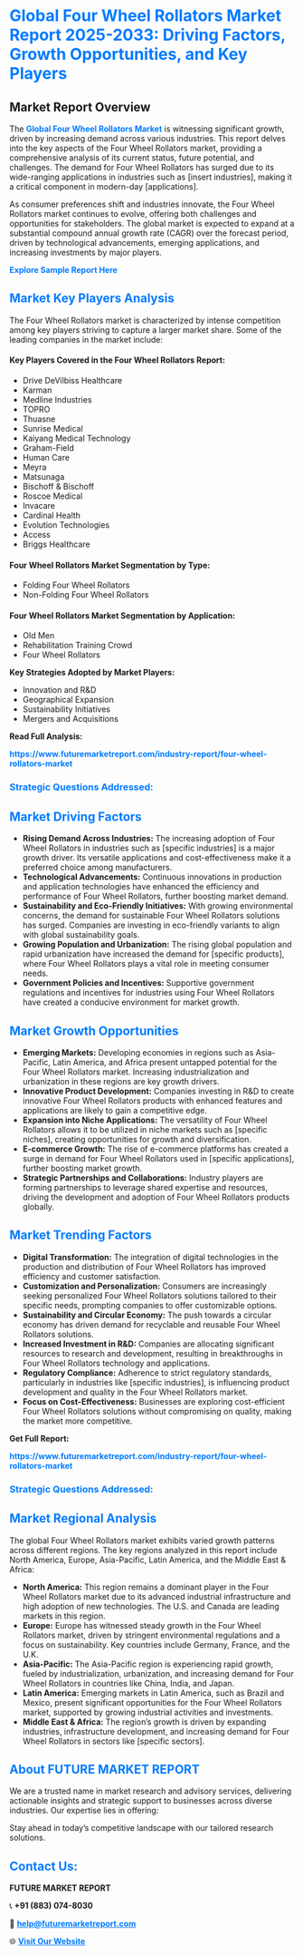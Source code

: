 <h1 style="color: #007BFF;">Global Four Wheel Rollators Market Report 2025-2033: Driving Factors, Growth Opportunities, and Key Players</h1>

<section id="overview">
<h2>Market Report Overview</h2>
<p>The <a href="https://www.futuremarketreport.com/industry-report/four-wheel-rollators-market" style="color: #007BFF; text-decoration: none;"><strong>Global Four Wheel Rollators Market</strong></a> is witnessing significant growth, driven by increasing demand across various industries. This report delves into the key aspects of the Four Wheel Rollators market, providing a comprehensive analysis of its current status, future potential, and challenges. The demand for Four Wheel Rollators has surged due to its wide-ranging applications in industries such as [insert industries], making it a critical component in modern-day [applications].</p>
<p>As consumer preferences shift and industries innovate, the Four Wheel Rollators market continues to evolve, offering both challenges and opportunities for stakeholders. The global market is expected to expand at a substantial compound annual growth rate (CAGR) over the forecast period, driven by technological advancements, emerging applications, and increasing investments by major players.</p>
</section>

<section id="overview">
<p><a href="https://www.futuremarketreport.com/request-sample/reportId=125381" style="color: #007BFF; text-decoration: none;"><strong>Explore Sample Report Here</strong></a></p>
</section>

<section id="key-players">
<h2 style="color: #007BFF;">Market Key Players Analysis</h2>
<p>The Four Wheel Rollators market is characterized by intense competition among key players striving to capture a larger market share. Some of the leading companies in the market include:</p>
<h4>Key Players Covered in the Four Wheel Rollators Report:</h4>
<ul><li>Drive DeVilbiss Healthcare</li><li>Karman</li><li>Medline Industries</li><li>TOPRO</li><li>Thuasne</li><li>Sunrise Medical</li><li>Kaiyang Medical Technology</li><li>Graham-Field</li><li>Human Care</li><li>Meyra</li><li>Matsunaga</li><li>Bischoff &amp; Bischoff</li><li>Roscoe Medical</li><li>Invacare</li><li>Cardinal Health</li><li>Evolution Technologies</li><li>Access</li><li>Briggs Healthcare</li></ul>
<h4>Four Wheel Rollators Market Segmentation by Type:</h4>
<ul><li>Folding Four Wheel Rollators</li><li>Non-Folding Four Wheel Rollators</li></ul>

<h4>Four Wheel Rollators Market Segmentation by Application:</h4>
<ul><li>Old Men</li><li>Rehabilitation Training Crowd</li><li>Four Wheel Rollators</li></ul>
<p><strong>Key Strategies Adopted by Market Players:</strong></p>
<ul>
<li>Innovation and R&D</li>
<li>Geographical Expansion</li>
<li>Sustainability Initiatives</li>
<li>Mergers and Acquisitions</li>
</ul>
</section>

<section>
<p><strong>Read Full Analysis: </strong></p><a href="https://www.futuremarketreport.com/industry-report/four-wheel-rollators-market" style="color: #007BFF; text-decoration: none;"><strong>https://www.futuremarketreport.com/industry-report/four-wheel-rollators-market</strong></a>
<h3 style="color: #007BFF;">Strategic Questions Addressed:</h3>
</section>

<section id="driving-factors">
<h2 style="color: #007BFF;">Market Driving Factors</h2>
<ul>
<li><strong>Rising Demand Across Industries:</strong> The increasing adoption of Four Wheel Rollators in industries such as [specific industries] is a major growth driver. Its versatile applications and cost-effectiveness make it a preferred choice among manufacturers.</li>
<li><strong>Technological Advancements:</strong> Continuous innovations in production and application technologies have enhanced the efficiency and performance of Four Wheel Rollators, further boosting market demand.</li>
<li><strong>Sustainability and Eco-Friendly Initiatives:</strong> With growing environmental concerns, the demand for sustainable Four Wheel Rollators solutions has surged. Companies are investing in eco-friendly variants to align with global sustainability goals.</li>
<li><strong>Growing Population and Urbanization:</strong> The rising global population and rapid urbanization have increased the demand for [specific products], where Four Wheel Rollators plays a vital role in meeting consumer needs.</li>
<li><strong>Government Policies and Incentives:</strong> Supportive government regulations and incentives for industries using Four Wheel Rollators have created a conducive environment for market growth.</li>
</ul>
</section>

<section id="growth-opportunities">
<h2 style="color: #007BFF;">Market Growth Opportunities</h2>
<ul>
<li><strong>Emerging Markets:</strong> Developing economies in regions such as Asia-Pacific, Latin America, and Africa present untapped potential for the Four Wheel Rollators market. Increasing industrialization and urbanization in these regions are key growth drivers.</li>
<li><strong>Innovative Product Development:</strong> Companies investing in R&D to create innovative Four Wheel Rollators products with enhanced features and applications are likely to gain a competitive edge.</li>
<li><strong>Expansion into Niche Applications:</strong> The versatility of Four Wheel Rollators allows it to be utilized in niche markets such as [specific niches], creating opportunities for growth and diversification.</li>
<li><strong>E-commerce Growth:</strong> The rise of e-commerce platforms has created a surge in demand for Four Wheel Rollators used in [specific applications], further boosting market growth.</li>
<li><strong>Strategic Partnerships and Collaborations:</strong> Industry players are forming partnerships to leverage shared expertise and resources, driving the development and adoption of Four Wheel Rollators products globally.</li>
</ul>
</section>

<section id="trending-factors">
<h2 style="color: #007BFF;">Market Trending Factors</h2>
<ul>
<li><strong>Digital Transformation:</strong> The integration of digital technologies in the production and distribution of Four Wheel Rollators has improved efficiency and customer satisfaction.</li>
<li><strong>Customization and Personalization:</strong> Consumers are increasingly seeking personalized Four Wheel Rollators solutions tailored to their specific needs, prompting companies to offer customizable options.</li>
<li><strong>Sustainability and Circular Economy:</strong> The push towards a circular economy has driven demand for recyclable and reusable Four Wheel Rollators solutions.</li>
<li><strong>Increased Investment in R&D:</strong> Companies are allocating significant resources to research and development, resulting in breakthroughs in Four Wheel Rollators technology and applications.</li>
<li><strong>Regulatory Compliance:</strong> Adherence to strict regulatory standards, particularly in industries like [specific industries], is influencing product development and quality in the Four Wheel Rollators market.</li>
<li><strong>Focus on Cost-Effectiveness:</strong> Businesses are exploring cost-efficient Four Wheel Rollators solutions without compromising on quality, making the market more competitive.</li>
</ul>
</section>

<section>
<p><strong>Get Full Report: </strong></p><a href="https://www.futuremarketreport.com/industry-report/four-wheel-rollators-market" style="color: #007BFF; text-decoration: none;"><strong>https://www.futuremarketreport.com/industry-report/four-wheel-rollators-market</strong></a>
<h3 style="color: #007BFF;">Strategic Questions Addressed:</h3>
</section>


<section id="regional-analysis">
<h2 style="color: #007BFF;">Market Regional Analysis</h2>
<p>The global Four Wheel Rollators market exhibits varied growth patterns across different regions. The key regions analyzed in this report include North America, Europe, Asia-Pacific, Latin America, and the Middle East & Africa:</p>
<ul>
<li><strong>North America:</strong> This region remains a dominant player in the Four Wheel Rollators market due to its advanced industrial infrastructure and high adoption of new technologies. The U.S. and Canada are leading markets in this region.</li>
<li><strong>Europe:</strong> Europe has witnessed steady growth in the Four Wheel Rollators market, driven by stringent environmental regulations and a focus on sustainability. Key countries include Germany, France, and the U.K.</li>
<li><strong>Asia-Pacific:</strong> The Asia-Pacific region is experiencing rapid growth, fueled by industrialization, urbanization, and increasing demand for Four Wheel Rollators in countries like China, India, and Japan.</li>
<li><strong>Latin America:</strong> Emerging markets in Latin America, such as Brazil and Mexico, present significant opportunities for the Four Wheel Rollators market, supported by growing industrial activities and investments.</li>
<li><strong>Middle East & Africa:</strong> The region’s growth is driven by expanding industries, infrastructure development, and increasing demand for Four Wheel Rollators in sectors like [specific sectors].</li>
</ul>
</section>

<footer>
<h2 style="color: #007BFF;">About FUTURE MARKET REPORT</h2>
<p>We are a trusted name in market research and advisory services, delivering actionable insights and strategic support to businesses across diverse industries. Our expertise lies in offering:</p>

<p>Stay ahead in today’s competitive landscape with our tailored research solutions.</p>

<h2 style="color: #007BFF;">Contact Us:</h2>
<p><strong>FUTURE MARKET REPORT</strong></p>
<p>📞 <strong>+91 (883) 074-8030</strong></p>
<p>📧 <strong><a href="mailto:help@futuremarketreport.com" style="color: #007BFF;">help@futuremarketreport.com</a></strong></p>
<p>🌐 <strong><a href="https://www.futuremarketreport.com/" style="color: #007BFF;">Visit Our Website</a></strong></p>
</footer>